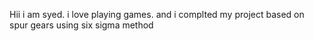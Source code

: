 Hii i am syed. i love playing games. and i complted my project based on spur gears using six sigma method
